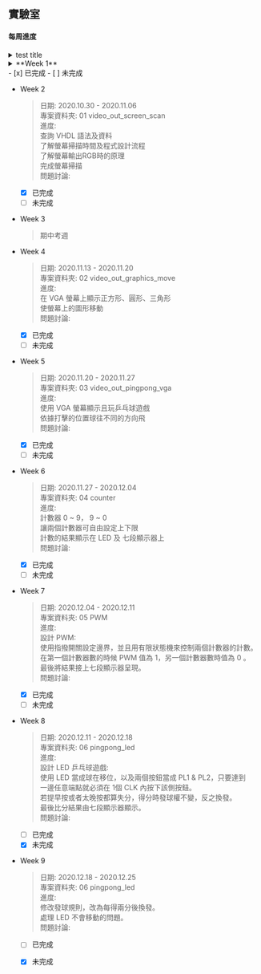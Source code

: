 ## 實驗室
#### **每周進度**
<details>
  <summary> test title </summary>
  test contain
</details>

<details>
  <summary> **Week 1** </summary>
  日期: 2020.10.27 - 2020.10.30 \n
  專案資料夾: 00 pre_test \n
  進度: \n
  建置 Vivado 環境 \n
  查詢 VHDL 語法及資料 \n
  問題討論: \n
</details>
  - [x] 已完成
  - [ ] 未完成


* Week 2
  > 日期: 2020.10.30 \- 2020.11.06 \
  > 專案資料夾: 01 video_out_screen_scan \
  > 進度: \
  > 查詢 VHDL 語法及資料 \
  > 了解螢幕掃描時間及程式設計流程 \
  > 了解螢幕輸出RGB時的原理 \
  > 完成螢幕掃描 \
  > 問題討論: 
  - [x] 已完成
  - [ ] 未完成

* Week 3
  > 期中考週
  
* Week 4
  > 日期: 2020.11.13 \- 2020.11.20 \
  > 專案資料夾: 02 video_out_graphics_move \
  > 進度: \
  > 在 VGA 螢幕上顯示正方形、圓形、三角形 \
  > 使螢幕上的圖形移動 \
  > 問題討論: 
  - [x] 已完成
  - [ ] 未完成
  
* Week 5
  > 日期: 2020.11.20 \- 2020.11.27 \
  > 專案資料夾: 03 video_out_pingpong_vga \
  > 進度: \
  > 使用 VGA 螢幕顯示且玩乒乓球遊戲 \
  > 依據打擊的位置球往不同的方向飛 \
  > 問題討論: 
  - [x] 已完成
  - [ ] 未完成
  
* Week 6
  > 日期: 2020.11.27 \- 2020.12.04 \
  > 專案資料夾: 04 counter \
  > 進度: \
  > 計數器 0 \~ 9， 9 \~ 0 \
  > 讓兩個計數器可自由設定上下限 \
  > 計數的結果顯示在 LED 及 七段顯示器上 \
  > 問題討論:
  - [x] 已完成
  - [ ] 未完成
  
* Week 7
  > 日期: 2020.12.04 \- 2020.12.11 \
  > 專案資料夾: 05 PWM \
  > 進度: \
  > 設計 PWM: \
  > 使用指撥開關設定邊界，並且用有限狀態機來控制兩個計數器的計數。\
  > 在第一個計數器數的時候 PWM 值為 1，另一個計數器數時值為 0 。 \
  > 最後將結果接上七段顯示器呈現。 \
  > 問題討論: 
  - [x] 已完成
  - [ ] 未完成
  
* Week 8
  > 日期: 2020.12.11 \- 2020.12.18 \
  > 專案資料夾: 06 pingpong_led \
  > 進度: \
  > 設計 LED 乒乓球遊戲: \
  > 使用 LED 當成球在移位，以及兩個按鈕當成 PL1 & PL2，只要達到 \
  > 一邊任意端點就必須在 1個 CLK 內按下該側按鈕。 \
  > 若提早按或者太晚按都算失分，得分時發球權不變，反之換發。 \
  > 最後比分結果由七段顯示器顯示。 \
  > 問題討論: 
  - [ ] 已完成
  - [x] 未完成
  
* Week 9
  > 日期: 2020.12.18 \- 2020.12.25 \
  > 專案資料夾: 06 pingpong_led \
  > 進度: \
  > 修改發球規則，改為每得兩分後換發。 \
  > 處理 LED 不會移動的問題。 \
  > 問題討論:
  - [ ] 已完成
  - [x] 未完成
  
